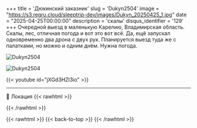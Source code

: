 +++
title = 'Дюкинский заказник'
slug = 'Dukyn2504'
image = "https://s3.regru.cloud/sleeptrip-dev/images/Dukyn_20250425_1.jpg"
date = "2025-04-25T00:00:00"
description = 'скалы'
disqus_identifier = '129'
+++
Очередной выезд в маленькую Карелию, Владимирская область. Скалы, лес, отличная погода и вот это вот всё. Да, ещё запускал одновременно два дрона с двух рук. Планируется выезд туда же с палатками, но можно и одним днём. Нужна погода.

![Dukyn2504](https://s3.regru.cloud/sleeptrip-dev/images/Dukyn_20250425_2.jpg)

![Dukyn2504](https://s3.regru.cloud/sleeptrip-dev/images/Dukyn_20250425_3.jpg)

{{< youtube id="jXGd3HZl3io" >}}

---

📍 Локация
{{< rawhtml >}}
<div class="yandex-map-container">
<script type="text/javascript" charset="utf-8" async src="https://api-maps.yandex.ru/services/constructor/1.0/js/?um=constructor%3A1cf4ef218b7579bd46675aea4a1e4de18da04728f79b3916a596c68cc0be915f&amp;width=800&amp;height=400&amp;lang=ru_RU&amp;scroll=true"></script>
</div>
{{< /rawhtml >}}

{{< rawhtml >}}
{{< back-to-top >}}
{{< /rawhtml >}}